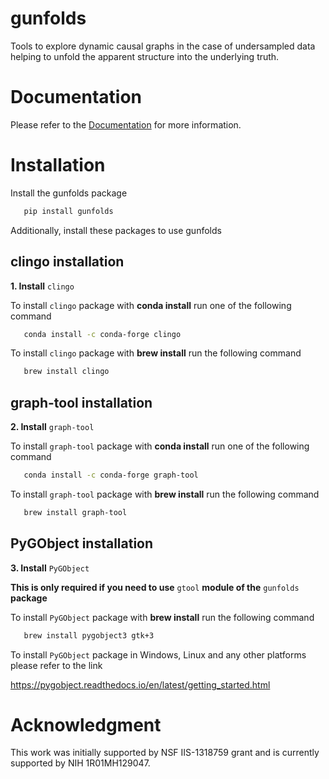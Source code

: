 gunfolds
========

Tools to explore dynamic causal graphs in the case of  undersampled data helping to unfold the apparent structure into the underlying truth.

Documentation
===================
Please refer to the [Documentation](https://neuroneural.github.io/gunfolds/) for more information.

Installation
============

Install the gunfolds package

```bash
   pip install gunfolds
```

Additionally, install these packages to use gunfolds

clingo installation
-------------------

**1. Install** ``clingo``

To install ``clingo`` package with **conda install** run one of the following command

```bash
   conda install -c conda-forge clingo
```
   
To install ``clingo`` package with **brew install** run the following command

```bash
   brew install clingo
```
   
graph-tool installation
-------------------------  
**2. Install** ``graph-tool``

To install ``graph-tool`` package with **conda install** run one of the following command

```bash
   conda install -c conda-forge graph-tool
```
   
To install ``graph-tool`` package with **brew install** run the following command

```bash
   brew install graph-tool
```

PyGObject installation
-------------------------
**3. Install** ``PyGObject``

**This is only required if you need to use** ``gtool`` **module of the** ``gunfolds`` **package**

To install ``PyGObject`` package with **brew install** run the following command

```bash
   brew install pygobject3 gtk+3
```

To install ``PyGObject`` package in Windows, Linux and any other platforms please refer to the link

   https://pygobject.readthedocs.io/en/latest/getting_started.html

Acknowledgment
========
This work was initially supported by  NSF IIS-1318759 grant and is currently supported by NIH 1R01MH129047.
